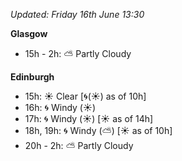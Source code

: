 *Updated: Friday 16th June 13:30*

**Glasgow**

* 15h - 2h: :partly_sunny: Partly Cloudy

**Edinburgh**

* 15h: :sunny: Clear [:cyclone:(:sunny:) as of 10h]
* 16h: :cyclone: Windy (:sunny:)
* 17h: :cyclone: Windy (:sunny:) [:sunny: as of 14h]
* 18h, 19h: :cyclone: Windy (:partly_sunny:) [:sunny: as of 10h]
* 20h - 2h: :partly_sunny: Partly Cloudy
